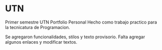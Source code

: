 # UTN
Primer semestre UTN
Portfolio Personal
Hecho como trabajo practico para la tecnicatura de Programacion.

Se agregaron funcionalidades, stilos y texto provisorio. 
Falta agregar algunos enlaces y modificar textos.